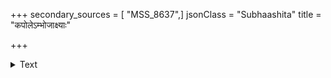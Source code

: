 +++
secondary_sources = [ "MSS_8637",]
jsonClass = "Subhaashita"
title = "कपोलेऽम्भोजाक्ष्याः"

+++

<details><summary>Text</summary>

कपोलेऽम्भोजाक्ष्याः प्रियदशनचिह्नं प्रियदृशोः सरोजाक्षी वक्त्रच्युतभुजगवल्लीरसलवम्।  
सपत्नी दृष्ट्वारादुरुतरविनिश्वासतरलो- न्नतोरोजद्वन्द्वं रहसि शनकै रोदिति मुहुः॥
</details>

